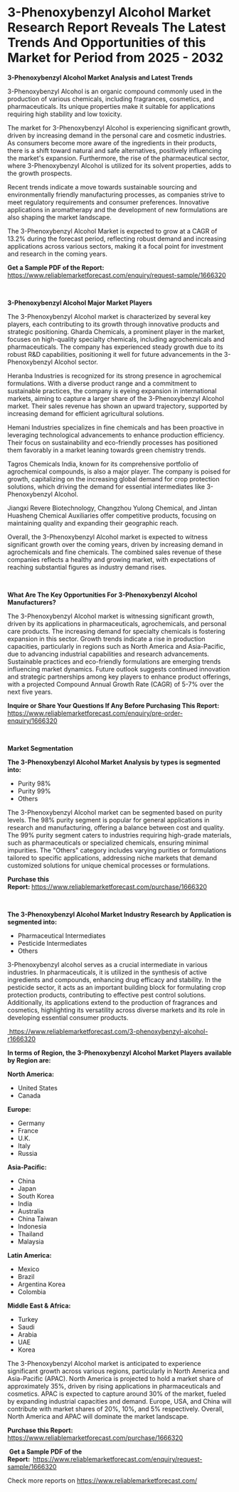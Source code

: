 <p><h1>3-Phenoxybenzyl Alcohol Market Research Report Reveals The Latest Trends And Opportunities of this Market for Period from 2025 - 2032</h1></p><p><strong>3-Phenoxybenzyl Alcohol Market Analysis and Latest Trends</strong></p>
<p><p>3-Phenoxybenzyl Alcohol is an organic compound commonly used in the production of various chemicals, including fragrances, cosmetics, and pharmaceuticals. Its unique properties make it suitable for applications requiring high stability and low toxicity.</p><p>The market for 3-Phenoxybenzyl Alcohol is experiencing significant growth, driven by increasing demand in the personal care and cosmetic industries. As consumers become more aware of the ingredients in their products, there is a shift toward natural and safe alternatives, positively influencing the market's expansion. Furthermore, the rise of the pharmaceutical sector, where 3-Phenoxybenzyl Alcohol is utilized for its solvent properties, adds to the growth prospects.</p><p>Recent trends indicate a move towards sustainable sourcing and environmentally friendly manufacturing processes, as companies strive to meet regulatory requirements and consumer preferences. Innovative applications in aromatherapy and the development of new formulations are also shaping the market landscape. </p><p>The 3-Phenoxybenzyl Alcohol Market is expected to grow at a CAGR of 13.2% during the forecast period, reflecting robust demand and increasing applications across various sectors, making it a focal point for investment and research in the coming years.</p></p>
<p><strong>Get a Sample PDF of the Report:&nbsp;</strong> <a href="https://www.reliablemarketforecast.com/enquiry/request-sample/1666320?utm_campaign=2140&utm_medium=2&utm_source=Github&utm_content=ia&utm_term=02022025&utm_id=3-phenoxybenzyl-alcohol">https://www.reliablemarketforecast.com/enquiry/request-sample/1666320</a></p>
<p>&nbsp;</p>
<p><strong>3-Phenoxybenzyl Alcohol Major Market Players</strong></p>
<p><p>The 3-Phenoxybenzyl Alcohol market is characterized by several key players, each contributing to its growth through innovative products and strategic positioning. Gharda Chemicals, a prominent player in the market, focuses on high-quality specialty chemicals, including agrochemicals and pharmaceuticals. The company has experienced steady growth due to its robust R&D capabilities, positioning it well for future advancements in the 3-Phenoxybenzyl Alcohol sector.</p><p>Heranba Industries is recognized for its strong presence in agrochemical formulations. With a diverse product range and a commitment to sustainable practices, the company is eyeing expansion in international markets, aiming to capture a larger share of the 3-Phenoxybenzyl Alcohol market. Their sales revenue has shown an upward trajectory, supported by increasing demand for efficient agricultural solutions.</p><p>Hemani Industries specializes in fine chemicals and has been proactive in leveraging technological advancements to enhance production efficiency. Their focus on sustainability and eco-friendly processes has positioned them favorably in a market leaning towards green chemistry trends.</p><p>Tagros Chemicals India, known for its comprehensive portfolio of agrochemical compounds, is also a major player. The company is poised for growth, capitalizing on the increasing global demand for crop protection solutions, which driving the demand for essential intermediates like 3-Phenoxybenzyl Alcohol.</p><p>Jiangxi Revere Biotechnology, Changzhou Yulong Chemical, and Jintan Huasheng Chemical Auxiliaries offer competitive products, focusing on maintaining quality and expanding their geographic reach. </p><p>Overall, the 3-Phenoxybenzyl Alcohol market is expected to witness significant growth over the coming years, driven by increasing demand in agrochemicals and fine chemicals. The combined sales revenue of these companies reflects a healthy and growing market, with expectations of reaching substantial figures as industry demand rises.</p></p>
<p>&nbsp;</p>
<p><strong>What Are The Key Opportunities For 3-Phenoxybenzyl Alcohol Manufacturers?</strong></p>
<p><p>The 3-Phenoxybenzyl Alcohol market is witnessing significant growth, driven by its applications in pharmaceuticals, agrochemicals, and personal care products. The increasing demand for specialty chemicals is fostering expansion in this sector. Growth trends indicate a rise in production capacities, particularly in regions such as North America and Asia-Pacific, due to advancing industrial capabilities and research advancements. Sustainable practices and eco-friendly formulations are emerging trends influencing market dynamics. Future outlook suggests continued innovation and strategic partnerships among key players to enhance product offerings, with a projected Compound Annual Growth Rate (CAGR) of 5-7% over the next five years.</p></p>
<p><strong>Inquire or Share Your Questions If Any Before Purchasing This Report:</strong> <a href="https://www.reliablemarketforecast.com/enquiry/pre-order-enquiry/1666320?utm_campaign=2140&utm_medium=2&utm_source=Github&utm_content=ia&utm_term=02022025&utm_id=3-phenoxybenzyl-alcohol">https://www.reliablemarketforecast.com/enquiry/pre-order-enquiry/1666320</a></p>
<p>&nbsp;</p>
<p><strong>Market Segmentation</strong></p>
<p><strong>The 3-Phenoxybenzyl Alcohol Market Analysis by types is segmented into:</strong></p>
<p><ul><li>Purity 98%</li><li>Purity 99%</li><li>Others</li></ul></p>
<p><p>The 3-Phenoxybenzyl Alcohol market can be segmented based on purity levels. The 98% purity segment is popular for general applications in research and manufacturing, offering a balance between cost and quality. The 99% purity segment caters to industries requiring high-grade materials, such as pharmaceuticals or specialized chemicals, ensuring minimal impurities. The "Others" category includes varying purities or formulations tailored to specific applications, addressing niche markets that demand customized solutions for unique chemical processes or formulations.</p></p>
<p><strong>Purchase this Report:&nbsp;</strong><a href="https://www.reliablemarketforecast.com/purchase/1666320?utm_campaign=2140&utm_medium=2&utm_source=Github&utm_content=ia&utm_term=02022025&utm_id=3-phenoxybenzyl-alcohol">https://www.reliablemarketforecast.com/purchase/1666320</a></p>
<p>&nbsp;</p>
<p><strong>The 3-Phenoxybenzyl Alcohol Market Industry Research by Application is segmented into:</strong></p>
<p><ul><li>Pharmaceutical Intermediates</li><li>Pesticide Intermediates</li><li>Others</li></ul></p>
<p><p>3-Phenoxybenzyl alcohol serves as a crucial intermediate in various industries. In pharmaceuticals, it is utilized in the synthesis of active ingredients and compounds, enhancing drug efficacy and stability. In the pesticide sector, it acts as an important building block for formulating crop protection products, contributing to effective pest control solutions. Additionally, its applications extend to the production of fragrances and cosmetics, highlighting its versatility across diverse markets and its role in developing essential consumer products.</p></p>
<p><a href="https://www.reliablemarketforecast.com/3-phenoxybenzyl-alcohol-r1666320?utm_campaign=2140&utm_medium=2&utm_source=Github&utm_content=ia&utm_term=02022025&utm_id=3-phenoxybenzyl-alcohol">&nbsp;https://www.reliablemarketforecast.com/3-phenoxybenzyl-alcohol-r1666320</a></p>
<p><strong>In terms of Region, the 3-Phenoxybenzyl Alcohol Market Players available by Region are:</strong></p>
<p>
    <p> <strong> North America: </strong>
        <ul>
            <li>United States</li>
            <li>Canada</li>
        </ul>
        </p> 
    <p> <strong> Europe: </strong>
        <ul>
            <li>Germany</li>
            <li>France</li>
            <li>U.K.</li>
            <li>Italy</li>
            <li>Russia</li>
        </ul>
        </p> 
    <p> <strong> Asia-Pacific: </strong>
        <ul>
            <li>China</li>
            <li>Japan</li>
            <li>South Korea</li>
            <li>India</li>
            <li>Australia</li>
            <li>China Taiwan</li>
            <li>Indonesia</li>
            <li>Thailand</li>
            <li>Malaysia</li>
        </ul>
        </p> 
    <p> <strong> Latin America: </strong>
        <ul>
            <li>Mexico</li>
            <li>Brazil</li>
            <li>Argentina Korea</li>
            <li>Colombia</li>
        </ul>
        </p> 
    <p> <strong> Middle East & Africa: </strong>
        <ul>
            <li>Turkey</li>
            <li>Saudi</li>
            <li>Arabia</li>
            <li>UAE</li>
            <li>Korea</li>
        </ul>
    </p>
    </p>
<p><p>The 3-Phenoxybenzyl Alcohol market is anticipated to experience significant growth across various regions, particularly in North America and Asia-Pacific (APAC). North America is projected to hold a market share of approximately 35%, driven by rising applications in pharmaceuticals and cosmetics. APAC is expected to capture around 30% of the market, fueled by expanding industrial capacities and demand. Europe, USA, and China will contribute with market shares of 20%, 10%, and 5% respectively. Overall, North America and APAC will dominate the market landscape.</p></p>
<p><strong>Purchase this Report: </strong><a href="https://www.reliablemarketforecast.com/purchase/1666320?utm_campaign=2140&utm_medium=2&utm_source=Github&utm_content=ia&utm_term=02022025&utm_id=3-phenoxybenzyl-alcohol">https://www.reliablemarketforecast.com/purchase/1666320</a></p>
<p>&nbsp;<strong>Get a Sample PDF of the Report:&nbsp;&nbsp;</strong><a href="https://www.reliablemarketforecast.com/enquiry/request-sample/1666320?utm_campaign=2140&utm_medium=2&utm_source=Github&utm_content=ia&utm_term=02022025&utm_id=3-phenoxybenzyl-alcohol">https://www.reliablemarketforecast.com/enquiry/request-sample/1666320</a></p>
<p><strong></strong></p>
<p>Check more reports on <a href="https://www.reliablemarketforecast.com/?utm_campaign=2140&utm_medium=2&utm_source=Github&utm_content=ia&utm_term=02022025&utm_id=3-phenoxybenzyl-alcohol">https://www.reliablemarketforecast.com/</a></p>